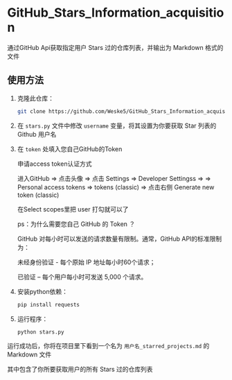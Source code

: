 # GitHub_Stars_Information_acquisition

通过GitHub Api获取指定用户 Stars 过的仓库列表，并输出为 Markdown 格式的文件

## 使用方法

1. 克隆此仓库：

   ```bash
   git clone https://github.com/Weske5/GitHub_Stars_Information_acquisition.git
   ```

2. 在 `stars.py` 文件中修改 `username` 变量，将其设置为你要获取 Star 列表的 Github 用户名

3. 在 `token` 处填入您自己GitHub的Token

   申请access token认证方式
   
   进入GitHub   =>  点击头像  =>  点击 Settings  =>  Developer Settingss  =>
   =>   Personal access tokens  =>  tokens (classic)   => 点击右侧 Generate new token (classic)
   
   在Select scopes里把 user 打勾就可以了

   ps：为什么需要您自己 GitHub 的 Token ？
   
      GitHub 对每小时可以发送的请求数量有限制。通常，GitHub API的标准限制为：
   
      未经身份验证 - 每个原始 IP 地址每小时60个请求；
   
      已验证 – 每个用户每小时可发送 5,000 个请求。

5. 安装python依赖：

   ```bash
   pip install requests
   ```

6. 运行程序：

   ```bash
   python stars.py
   ```

运行成功后，你将在项目里下看到一个名为 `用户名_starred_projects.md` 的 Markdown 文件

其中包含了你所要获取用户的所有 Stars 过的仓库列表



